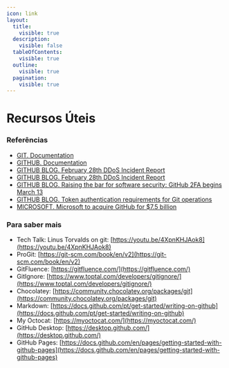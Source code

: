 ```yaml
---
icon: link
layout:
  title:
    visible: true
  description:
    visible: false
  tableOfContents:
    visible: true
  outline:
    visible: true
  pagination:
    visible: true
---
```


# Recursos Úteis

### Referências

* [GIT. Documentation](https://git-scm.com/doc)
* [GITHUB. Documentation](https://docs.github.com/)
* [GITHUB BLOG. February 28th DDoS Incident Report](https://github.blog/2018-03-01-ddos-incident-report/)
* [GITHUB BLOG. February 28th DDoS Incident Report](https://github.blog/2018-03-01-ddos-incident-report/)
* [GITHUB BLOG. Raising the bar for software security: GitHub 2FA begins March 13](https://github.blog/2023-03-09-raising-the-bar-for-software-security-github-2fa-begins-march-13/)
* [GITHUB BLOG. Token authentication requirements for Git operations](https://github.blog/2020-12-15-token-authentication-requirements-for-git-operations/)
* [MICROSOFT. Microsoft to acquire GitHub for $7.5 billion](https://https/news.microsoft.com/2018/06/04/microsoft-to-acquire-github-for-7-5-billion/)

### Para saber mais

* Tech Talk: Linus Torvalds on git: [https://youtu.be/4XpnKHJAok8](https://youtu.be/4XpnKHJAok8)
* ProGit: [https://git-scm.com/book/en/v2](https://git-scm.com/book/en/v2)
* GitFluence: [https://gitfluence.com/](https://gitfluence.com/)
* GitIgnore: [https://www.toptal.com/developers/gitignore/](https://www.toptal.com/developers/gitignore/)
* Chocolatey: [https://community.chocolatey.org/packages/git](https://community.chocolatey.org/packages/git)
* Markdown: [https://docs.github.com/pt/get-started/writing-on-github](https://docs.github.com/pt/get-started/writing-on-github)
* My Octocat: [https://myoctocat.com/](https://myoctocat.com/)
* GitHub Desktop: [https://desktop.github.com/](https://desktop.github.com/)
* GitHub Pages: [https://docs.github.com/en/pages/getting-started-with-github-pages](https://docs.github.com/en/pages/getting-started-with-github-pages)
